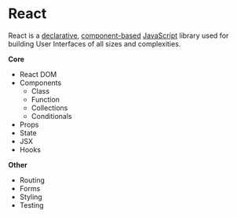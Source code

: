 # React

React is a [declarative](https://github.com/iamdcj/javascripts/blob/master/paradigms/README.md#declarative-programming), [component-based](components) [JavaScript](https://github.com/iamdcj/javascripts/) library used for building User Interfaces of all sizes and complexities. 

**Core**
- React DOM
- Components
  - Class
  - Function
  - Collections
  - Conditionals
- Props
- State
- JSX
- Hooks

**Other**
- Routing
- Forms
- Styling
- Testing
